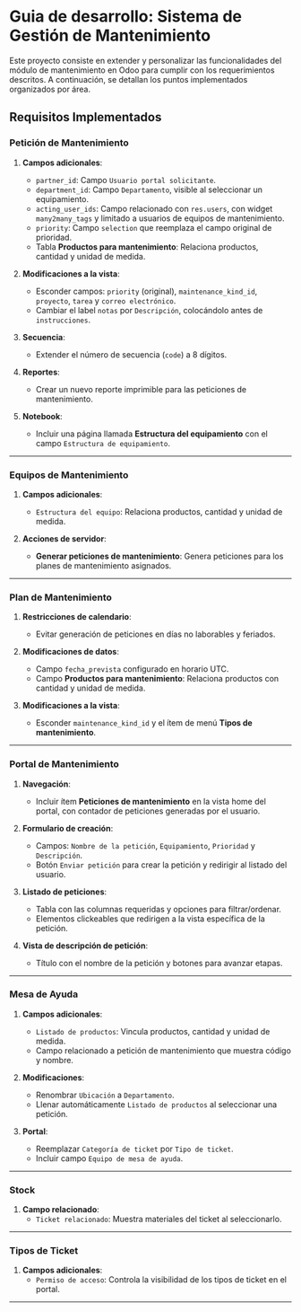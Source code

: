 # Guia de desarrollo: Sistema de Gestión de Mantenimiento

Este proyecto consiste en extender y personalizar las funcionalidades del módulo de mantenimiento en Odoo para cumplir con los requerimientos descritos. A continuación, se detallan los puntos implementados organizados por área.

## Requisitos Implementados

### Petición de Mantenimiento
1. **Campos adicionales**:
   - `partner_id`: Campo `Usuario portal solicitante`.
   - `department_id`: Campo `Departamento`, visible al seleccionar un equipamiento.
   - `acting_user_ids`: Campo relacionado con `res.users`, con widget `many2many_tags` y limitado a usuarios de equipos de mantenimiento.
   - `priority`: Campo `selection` que reemplaza el campo original de prioridad.
   - Tabla **Productos para mantenimiento**: Relaciona productos, cantidad y unidad de medida.

2. **Modificaciones a la vista**:
   - Esconder campos: `priority` (original), `maintenance_kind_id`, `proyecto`, `tarea` y `correo electrónico`.
   - Cambiar el label `notas` por `Descripción`, colocándolo antes de `instrucciones`.

3. **Secuencia**:
   - Extender el número de secuencia (`code`) a 8 dígitos.

4. **Reportes**:
   - Crear un nuevo reporte imprimible para las peticiones de mantenimiento.

5. **Notebook**:
   - Incluir una página llamada **Estructura del equipamiento** con el campo `Estructura de equipamiento`.

---

### Equipos de Mantenimiento
1. **Campos adicionales**:
   - `Estructura del equipo`: Relaciona productos, cantidad y unidad de medida.

2. **Acciones de servidor**:
   - **Generar peticiones de mantenimiento**: Genera peticiones para los planes de mantenimiento asignados.

---

### Plan de Mantenimiento
1. **Restricciones de calendario**:
   - Evitar generación de peticiones en días no laborables y feriados.

2. **Modificaciones de datos**:
   - Campo `fecha_prevista` configurado en horario UTC.
   - Campo **Productos para mantenimiento**: Relaciona productos con cantidad y unidad de medida.

3. **Modificaciones a la vista**:
   - Esconder `maintenance_kind_id` y el ítem de menú **Tipos de mantenimiento**.

---

### Portal de Mantenimiento
1. **Navegación**:
   - Incluir ítem **Peticiones de mantenimiento** en la vista home del portal, con contador de peticiones generadas por el usuario.

2. **Formulario de creación**:
   - Campos: `Nombre de la petición`, `Equipamiento`, `Prioridad` y `Descripción`.
   - Botón `Enviar petición` para crear la petición y redirigir al listado del usuario.

3. **Listado de peticiones**:
   - Tabla con las columnas requeridas y opciones para filtrar/ordenar.
   - Elementos clickeables que redirigen a la vista específica de la petición.

4. **Vista de descripción de petición**:
   - Título con el nombre de la petición y botones para avanzar etapas.

---

### Mesa de Ayuda
1. **Campos adicionales**:
   - `Listado de productos`: Vincula productos, cantidad y unidad de medida.
   - Campo relacionado a petición de mantenimiento que muestra código y nombre.

2. **Modificaciones**:
   - Renombrar `Ubicación` a `Departamento`.
   - Llenar automáticamente `Listado de productos` al seleccionar una petición.

3. **Portal**:
   - Reemplazar `Categoría de ticket` por `Tipo de ticket`.
   - Incluir campo `Equipo de mesa de ayuda`.

---

### Stock
1. **Campo relacionado**:
   - `Ticket relacionado`: Muestra materiales del ticket al seleccionarlo.

---

### Tipos de Ticket
1. **Campos adicionales**:
   - `Permiso de acceso`: Controla la visibilidad de los tipos de ticket en el portal.

---
